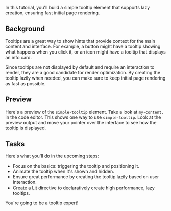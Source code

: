 In this tutorial, you'll build a simple tooltip element that supports lazy
creation, ensuring fast initial page rendering.

## Background

Tooltips are a great way to show hints that provide context for the main
content and interface. For example, a button might have a tooltip
showing what happens when you click it, or an icon might have a tooltip that
displays an info card.

Since tooltips are not displayed by default and require an interaction to
render, they are a good candidate for render optimization. By creating the
tooltip lazily when needed, you can make sure to keep initial page rendering
as fast as possible.

## Preview

Here's a preview of the `simple-tooltip` element. Take a look at
<code>my-content.<ts-js></ts-js></code> in the code editor. This shows one way
to use `simple-tooltip`. Look at the preview output and move your pointer over
the interface to see how the tooltip is displayed.

## Tasks

Here's what you'll do in the upcoming steps:

* Focus on the basics: triggering the tooltip and positioning it.
* Animate the tooltip when it's shown and hidden.
* Ensure great performance by creating the tooltip lazily based on
user interaction.
* Create a Lit directive to declaratively create high performance, lazy tooltips.

You're going to be a tooltip expert!
